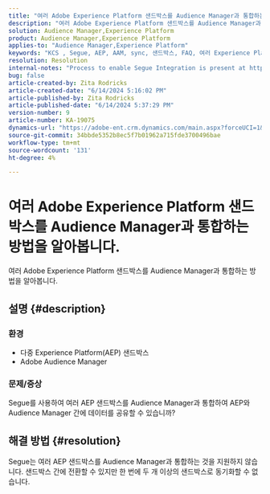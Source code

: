 ```yaml
---
title: "여러 Adobe Experience Platform 샌드박스를 Audience Manager과 통합하는 방법을 알아봅니다."
description: "여러 Adobe Experience Platform 샌드박스를 Audience Manager과 통합하는 방법을 알아봅니다."
solution: Audience Manager,Experience Platform
product: Audience Manager,Experience Platform
applies-to: "Audience Manager,Experience Platform"
keywords: "KCS , Segue, AEP, AAM, sync, 샌드박스, FAQ, 여러 Experience Platform 샌드박스 통합, Adobe Audience Manager, Adobe Experience Platform"
resolution: Resolution
internal-notes: "Process to enable Segue Integration is present at https://wiki.corp.adobe.com/pages/viewpage.action?spaceKey=supportdelivery&title=AEP+Segments+not+Populating+in+AAM internal link."
bug: false
article-created-by: Zita Rodricks
article-created-date: "6/14/2024 5:16:02 PM"
article-published-by: Zita Rodricks
article-published-date: "6/14/2024 5:37:29 PM"
version-number: 9
article-number: KA-19075
dynamics-url: "https://adobe-ent.crm.dynamics.com/main.aspx?forceUCI=1&pagetype=entityrecord&etn=knowledgearticle&id=1358b2c2-712a-ef11-840a-002248084fbb"
source-git-commit: 34bbde5352b8ec5f7b01962a715fde3700496bae
workflow-type: tm+mt
source-wordcount: '131'
ht-degree: 4%

---
```


# 여러 Adobe Experience Platform 샌드박스를 Audience Manager과 통합하는 방법을 알아봅니다.


여러 Adobe Experience Platform 샌드박스를 Audience Manager과 통합하는 방법을 알아봅니다.

## 설명 {#description}


### 환경

- 다중 Experience Platform(AEP) 샌드박스
- Adobe Audience Manager


### 문제/증상

Segue를 사용하여 여러 AEP 샌드박스를 Audience Manager과 통합하여 AEP와 Audience Manager 간에 데이터를 공유할 수 있습니까?


## 해결 방법 {#resolution}


Segue는 여러 AEP 샌드박스를 Audience Manager과 통합하는 것을 지원하지 않습니다. 샌드박스 간에 전환할 수 있지만 한 번에 두 개 이상의 샌드박스로 동기화할 수 없습니다.


